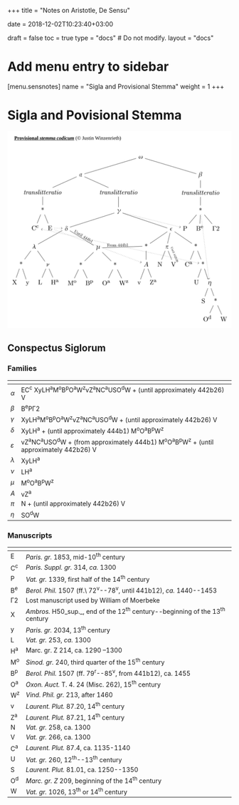 +++
title = "Notes on Aristotle, De Sensu"

date = 2018-12-02T10:23:40+03:00

draft = false
toc = true
type = "docs"  # Do not modify.
layout = "docs"

# Add menu entry to sidebar
[menu.sensnotes]
  name = "Sigla and Provisional Stemma"
  weight = 1
+++

# Sigla and Povisional Stemma

![Feature Image](stemma.jpg)

## Conspectus Siglorum

### Families

| <span>  |                                                                    |
|---------|--------------------------------------------------------------------|
| _α_     | EC<sup>c</sup> XyLH<sup>a</sup>M<sup>o</sup>B<sup>p</sup>O<sup>a</sup>W<sup>z</sup>vZ<sup>a</sup>NC<sup>a</sup>USO<sup>d</sup>W + (until approximately 442b26) V                                                        |
| _β_     | B<sup>e</sup>PΓ2                                                   |
| _γ_     | XyLH<sup>a</sup>M<sup>o</sup>B<sup>p</sup>O<sup>a</sup>W<sup>z</sup>vZ<sup>a</sup>NC<sup>a</sup>USO<sup>d</sup>W + (until approximately 442b26) V                                                                              |
| _δ_     | XyLH<sup>a</sup> + (until approximately 444b1) M<sup>o</sup>O<sup>a</sup>B<sup>p</sup>W<sup>z</sup>                                    |
| _ε_     | vZ<sup>a</sup>NC<sup>a</sup>USO<sup>d</sup>W + (from approximately 444b1) M<sup>o</sup>O<sup>a</sup>B<sup>p</sup>W<sup>z</sup> + (until approximately 442b26) V                                                        |
| _λ_     | XyLH<sup>a</sup>                                                   |
| _ν_     | LH<sup>a</sup>                                                     |
| _μ_     | M<sup>o</sup>O<sup>a</sup>B<sup>p</sup>W<sup>z</sup>               |
| _A_     | vZ<sup>a</sup>                                                     |
| _π_     | N + (until approximately 442b26) V                                 |
| _η_     | SO<sup>d</sup>W                                                    |

### Manuscripts

| <span>        |                                                              |
|---------------|--------------------------------------------------------------|
| E             | _Paris. gr._ 1853, mid-10<sup>th</sup> century               |
| C<sup>c</sup> | _Paris. Suppl. gr._ 314, _ca._ 1300                          |
| P             | _Vat. gr._ 1339, first half of the 14<sup>th</sup> century   |
| B<sup>e</sup> | _Berol. Phil._ 1507 (ff.\ 72<sup>v</sup>--78<sup>v</sup>, until 441b12), _ca._ 1440--1453                                                |
| Γ2            | Lost manuscript used by William of Moerbeke                  |
| X             | _Ambros._ H50_sup._, end of the 12<sup>th</sup> century--beginning of the 13<sup>th</sup> century                                       |
| y             | _Paris. gr._ 2034, 13<sup>th</sup> century                   |
| L             | _Vat. gr._ 253, _ca._ 1300                                   |
| H<sup>a</sup> | Marc. gr. Z 214, ca. 1290 –1300                              |
| M<sup>o</sup> | _Sinod. gr._ 240, third quarter of the 15<sup>th</sup> century                                                                        |
| B<sup>p</sup> | _Berol. Phil._ 1507 (ff. 79<sup>r</sup>--85<sup>v</sup>, from 441b12), ca. 1455                                                              |
| O<sup>a</sup> | _Oxon. Auct._ T. 4. 24 (Misc. 262), 15<sup>th</sup> century  |
| W<sup>z</sup> | _Vind. Phil. gr._ 213, after 1460                            |
| v             | _Laurent. Plut._ 87.20, 14<sup>th</sup> century              |
| Z<sup>a</sup> | _Laurent. Plut._ 87.21, 14<sup>th</sup> century              |
| N             | _Vat. gr._ 258, ca. 1300                                     |
| V             | _Vat. gr._ 266, ca. 1300                                     |
| C<sup>a</sup> | _Laurent. Plut._ 87.4, ca. 1135-1140                         |
| U             | _Vat. gr._ 260, 12<sup>th</sup>--13<sup>th</sup> century     |
| S             | _Laurent. Plut._ 81.01, ca. 1250--1350                       |
| O<sup>d</sup> | _Marc. gr. Z_ 209, beginning of the 14<sup>th</sup> century  |
| W             | _Vat. gr._ 1026, 13<sup>th</sup> or 14<sup>th</sup> century  |
